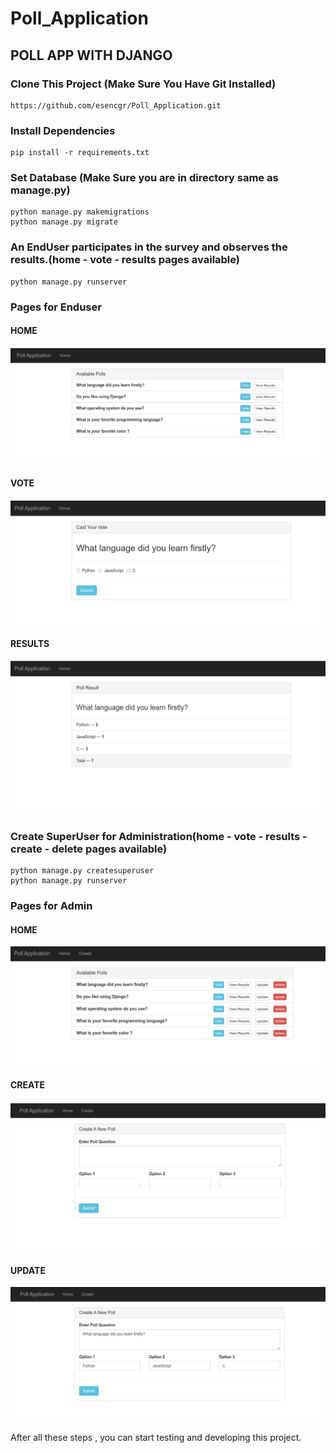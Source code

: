 # Poll_Application
## POLL APP WITH DJANGO

### Clone This Project (Make Sure You Have Git Installed)
```
https://github.com/esencgr/Poll_Application.git
```
### Install Dependencies 

```
pip install -r requirements.txt
```

### Set Database (Make Sure you are in directory same as manage.py)
```
python manage.py makemigrations
python manage.py migrate
```

### An EndUser participates in the survey and observes the results.(home - vote - results pages available)
```
python manage.py runserver
```

### Pages for Enduser

#### HOME 

![](images/1.png)

#### VOTE 

![](images/2.png)

#### RESULTS 

![](images/4.png)


### Create SuperUser for Administration(home - vote - results - create - delete pages available)
```
python manage.py createsuperuser
python manage.py runserver
```
### Pages for Admin

#### HOME 

![](images/aa.png)

#### CREATE

![](images/b.png)

#### UPDATE 

![](images/c.png)


After all these steps , you can start testing and developing this project. 

